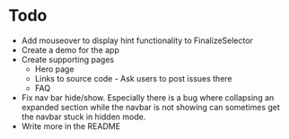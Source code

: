 # Todo
  - Add mouseover to display hint functionality to FinalizeSelector
  - Create a demo for the app
  - Create supporting pages
    - Hero page
    - Links to source code - Ask users to post issues there
    - FAQ
  - Fix nav bar hide/show. Especially there is a bug where collapsing an expanded section while the navbar is not showing can sometimes get the navbar stuck in hidden mode.
  - Write more in the README